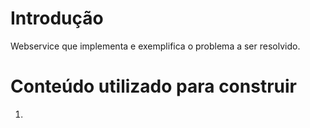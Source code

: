 # Introdução
Webservice que implementa e exemplifica o problema a ser resolvido.

# Conteúdo utilizado para construir
1. 
